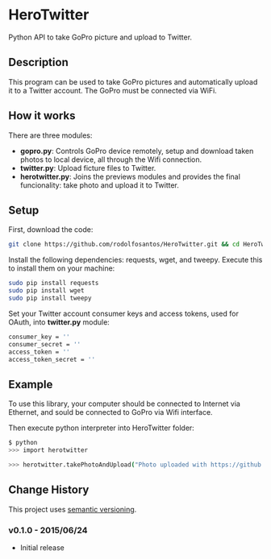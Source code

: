 # HeroTwitter
Python API to take GoPro picture and upload to Twitter.

## Description

This program can be used to take GoPro pictures and automatically upload it to a Twitter account. The GoPro must be connected via WiFi. 

## How it works

There are three modules:

- **gopro.py**: Controls GoPro device remotely, setup and download taken photos to local device, all through the Wifi connection.
- **twitter.py**: Upload ficture files to Twitter.
- **herotwitter.py**: Joins the previews modules and provides the final funcionality: take photo and upload it to Twitter.

## Setup

First, download the code:

```bash
git clone https://github.com/rodolfosantos/HeroTwitter.git && cd HeroTwitter
```

Install the following dependencies: requests, wget, and tweepy.
Execute this to install them on your machine:

```bash
sudo pip install requests
sudo pip install wget
sudo pip install tweepy
```

Set your Twitter account consumer keys and access tokens, used for OAuth, into **twitter.py** module:

```bash
consumer_key = ''
consumer_secret = ''
access_token = ''
access_token_secret = ''
```

## Example

To use this library, your computer should be connected to Internet via Ethernet, and sould be connected to GoPro via Wifi interface.

Then execute python interpreter into HeroTwitter folder:

```bash
$ python
>>> import herotwitter

>>> herotwitter.takePhotoAndUpload("Photo uploaded with https://github.com/rodolfosantos/HeroTwitter")
```



## Change History

This project uses [semantic versioning](http://semver.org/).

### v0.1.0 - 2015/06/24

* Initial release

